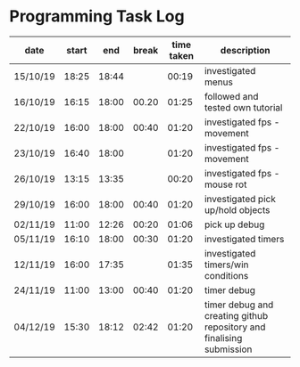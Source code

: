 # Programming Task Log

date     | start | end   | break | time taken  | description
---------|-------|-------|-------|-------------|-----------------------------------
15/10/19 | 18:25 | 18:44 |       |    00:19    | investigated menus
16/10/19 | 16:15 | 18:00 | 00.20 |    01:25    | followed and tested own tutorial
22/10/19 | 16:00 | 18:00 | 00:40 |    01:20    | investigated fps - movement
23/10/19 | 16:40 | 18:00 |       |    01:20    | investigated fps - movement
26/10/19 | 13:15 | 13:35 |       |    00:20    | investigated fps - mouse rot
29/10/19 | 16:00 | 18:00 | 00:40 |    01:20    | investigated pick up/hold objects
02/11/19 | 11:00 | 12:26 | 00:20 |    01:06    | pick up debug
05/11/19 | 16:10 | 18:00 | 00:30 |    01:20    | investigated timers
12/11/19 | 16:00 | 17:35 |       |    01:35    | investigated timers/win conditions
24/11/19 | 11:00 | 13:00 | 00:40 |    01:20    | timer debug
04/12/19 | 15:30 | 18:12 | 02:42 |    01:20    | timer debug and creating github repository and finalising submission



